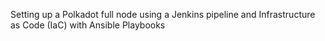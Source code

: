 Setting up a Polkadot full node using a Jenkins pipeline and Infrastructure as Code (IaC) with Ansible Playbooks
